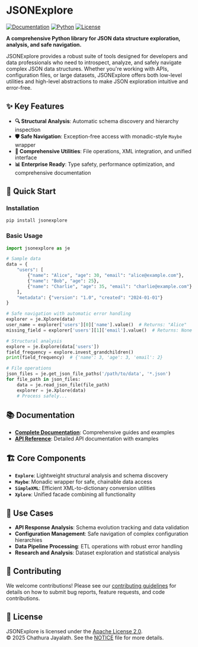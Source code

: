 # JSONExplore

[![Documentation](https://img.shields.io/badge/docs-live-brightgreen)](https://deamonpog.github.io/jsonexplore/)
[![Python](https://img.shields.io/badge/python-3.7+-blue.svg)](https://www.python.org/downloads/)
[![License](https://img.shields.io/badge/license-Apache%202.0-blue.svg)](./LICENSE)

**A comprehensive Python library for JSON data structure exploration, analysis, and safe navigation.**

JSONExplore provides a robust suite of tools designed for developers and data professionals who need to introspect, analyze, and safely navigate complex JSON data structures. Whether you're working with APIs, configuration files, or large datasets, JSONExplore offers both low-level utilities and high-level abstractions to make JSON exploration intuitive and error-free.

## ✨ Key Features

- **🔍 Structural Analysis**: Automatic schema discovery and hierarchy inspection
- **🛡️ Safe Navigation**: Exception-free access with monadic-style `Maybe` wrapper
- **🔧 Comprehensive Utilities**: File operations, XML integration, and unified interface
- **📊 Enterprise Ready**: Type safety, performance optimization, and comprehensive documentation

## 🚀 Quick Start

### Installation

```bash
pip install jsonexplore
```

### Basic Usage

```python
import jsonexplore as je

# Sample data
data = {
    "users": [
        {"name": "Alice", "age": 30, "email": "alice@example.com"},
        {"name": "Bob", "age": 25},
        {"name": "Charlie", "age": 35, "email": "charlie@example.com"}
    ],
    "metadata": {"version": "1.0", "created": "2024-01-01"}
}

# Safe navigation with automatic error handling
explorer = je.Xplore(data)
user_name = explorer['users'][0]['name'].value()  # Returns: "Alice"
missing_field = explorer['users'][1]['email'].value()  # Returns: None (no exception)

# Structural analysis
explore = je.Explore(data['users'])
field_frequency = explore.invest_grandchildren()
print(field_frequency)  # {'name': 3, 'age': 3, 'email': 2}

# File operations
json_files = je.get_json_file_paths('/path/to/data', '*.json')
for file_path in json_files:
    data = je.read_json_file(file_path)
    explorer = je.Xplore(data)
    # Process safely...
```

## 📚 Documentation

- **[Complete Documentation](https://deamonpog.github.io/jsonexplore/)**: Comprehensive guides and examples
- **[API Reference](https://deamonpog.github.io/jsonexplore/api/)**: Detailed API documentation with examples

## 🏗️ Core Components

- **`Explore`**: Lightweight structural analysis and schema discovery
- **`Maybe`**: Monadic wrapper for safe, chainable data access
- **`SimpleXML`**: Efficient XML-to-dictionary conversion utilities
- **`Xplore`**: Unified facade combining all functionality

## 🎯 Use Cases

- **API Response Analysis**: Schema evolution tracking and data validation
- **Configuration Management**: Safe navigation of complex configuration hierarchies
- **Data Pipeline Processing**: ETL operations with robust error handling
- **Research and Analysis**: Dataset exploration and statistical analysis

## 🤝 Contributing

We welcome contributions! Please see our [contributing guidelines](CONTRIBUTING.md) for details on how to submit bug reports, feature requests, and code contributions.

## 📄 License

JSONExplore is licensed under the [Apache License 2.0](./LICENSE).  
© 2025 Chathura Jayalath. See the [NOTICE](./NOTICE) file for more details.
